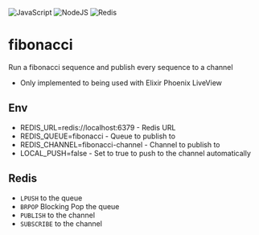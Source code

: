 ![JavaScript](https://img.shields.io/badge/javascript-%23323330.svg?style=for-the-badge&logo=javascript&logoColor=%23F7DF1E)
![NodeJS](https://img.shields.io/badge/node.js-6DA55F?style=for-the-badge&logo=node.js&logoColor=white)
![Redis](https://img.shields.io/badge/redis-%23DD0031.svg?style=for-the-badge&logo=redis&logoColor=white)

# fibonacci

Run a fibonacci sequence and publish every sequence to a channel

* Only implemented to being used with Elixir Phoenix LiveView

## Env

* REDIS_URL=redis://localhost:6379 - Redis URL
* REDIS_QUEUE=fibonacci - Queue to publish to
* REDIS_CHANNEL=fibonacci-channel - Channel to publish to
* LOCAL_PUSH=false - Set to true to push to the channel automatically

## Redis

- `LPUSH` to the queue
- `BRPOP` Blocking Pop the queue
- `PUBLISH` to the channel
- `SUBSCRIBE` to the channel